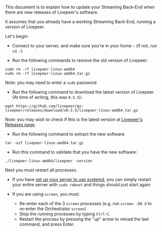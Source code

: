 This document is to explain how to update your Streaming Back-End when there are new releases of Livepeer's software.

It assumes that you already have a working Streaming Back-End, running a version of Livepeer.

Let's begin:

- Connect to your server, and make sure you're in your home `~` (if not, run `cd ~`)

- Run the following commands to remove the old version of Livepeer:
```
sudo rm -rf livepeer-linux-amd64
sudo rm -rf livepeer-linux-amd64.tar.gz
```
Note: you may need to enter a `sudo` password

- Run the following command to download the latest version of Livepeer (At time of writing, this was `0.5.5`):
```
wget https://github.com/livepeer/go-livepeer/releases/download/v0.5.5/livepeer-linux-amd64.tar.gz
```
Note: you may wish to check if this is the latest version at [Livepeer's Releases page](https://github.com/livepeer/go-livepeer/releases).

- Run the following command to extract the new software
```
tar -xzf livepeer-linux-amd64.tar.gz
```

- Run this command to validate that you have the new software:
```
./livepeer-linux-amd64/livepeer -version
```

Next you must restart all processes.

- If you have [set up your server to use systemd](https://github.com/videoDAC/streaming-back-end/blob/master/systemd-setup/README.md), you can simply restart your entire server with `sudo reboot` and things should just start again

- If you are using `screen`, you must:
  - Re-enter each of the 3 `screen` processes (e.g. run `screen -DR O` to re-enter the Orchestrator `screen`)
  - Stop the running processes by typing `Ctrl-C`.
  - Restart the process by pressing the "up" arrow to reload the last command, and press Enter.
